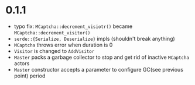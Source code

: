 # 0.1.1
- typo fix: `MCaptcha::decrement_visiotr()` became `MCaptcha::decrement_visitor()`
- `serde::{Serialize, Deserialize}` impls (shouldn't break anything)
- `MCaptcha` throws error when duration is 0
- `Visitor` is changed to `AddVisitor`
- `Master` packs a garbage collector to stop and get rid of inactive
  `MCaptcha` actors
- `Master` constructor accepts a parameter to configure GC(see previous
  point) period
